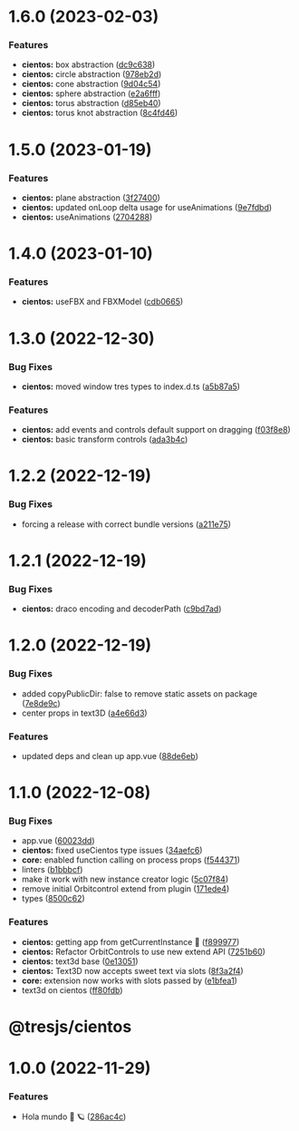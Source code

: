 # 1.6.0 (2023-02-03)

### Features

- **cientos:** box abstraction ([dc9c638](https://github.com/Tresjs/tres/commit/dc9c638804f877dcc1567b38285ce0d8b4c4a087))
- **cientos:** circle abstraction ([978eb2d](https://github.com/Tresjs/tres/commit/978eb2da600b0f2055a12a460fd2f5406ceaa028))
- **cientos:** cone abstraction ([9d04c54](https://github.com/Tresjs/tres/commit/9d04c5456e498542b0373499bbc496bfb9f56c54))
- **cientos:** sphere abstraction ([e2a6fff](https://github.com/Tresjs/tres/commit/e2a6fff86407a397a0c73c7d0a03c63762bfd833))
- **cientos:** torus abstraction ([d85eb40](https://github.com/Tresjs/tres/commit/d85eb4091e2ae9c7f9a14406bab8191ea2824375))
- **cientos:** torus knot abstraction ([8c4fd46](https://github.com/Tresjs/tres/commit/8c4fd4692d06eccced94c35d39fa7280f6fba3c9))

# 1.5.0 (2023-01-19)

### Features

- **cientos:** plane abstraction ([3f27400](https://github.com/Tresjs/tres/commit/3f274007d3177bb35bcd74a705ab7c74ca3ce1cf))
- **cientos:** updated onLoop delta usage for useAnimations ([9e7fdbd](https://github.com/Tresjs/tres/commit/9e7fdbd9d1184b8405fdc252c2ba19e53b1bf91b))
- **cientos:** useAnimations ([2704288](https://github.com/Tresjs/tres/commit/2704288fd8d814ef9091001f3630fbdb97f13884))

# 1.4.0 (2023-01-10)

### Features

- **cientos:** useFBX and FBXModel ([cdb0665](https://github.com/Tresjs/tres/commit/cdb0665eecbad4b09dfbb60f3c33666bc422af86))

# 1.3.0 (2022-12-30)

### Bug Fixes

- **cientos:** moved window tres types to index.d.ts ([a5b87a5](https://github.com/Tresjs/tres/commit/a5b87a5e15fe704d5472c6840637b4a3966cc497))

### Features

- **cientos:** add events and controls default support on dragging ([f03f8e8](https://github.com/Tresjs/tres/commit/f03f8e8159ff1c610ee5a8fda94edd1d208e3285))
- **cientos:** basic transform controls ([ada3b4c](https://github.com/Tresjs/tres/commit/ada3b4cea6cdb1a37fe6b6dc513cb587ed5c5cd8))

# 1.2.2 (2022-12-19)

### Bug Fixes

- forcing a release with correct bundle versions ([a211e75](https://github.com/Tresjs/tres/commit/a211e758e16bab34d9afaad8496585e1c5b7de3e))

# 1.2.1 (2022-12-19)

### Bug Fixes

- **cientos:** draco encoding and decoderPath ([c9bd7ad](https://github.com/Tresjs/tres/commit/c9bd7ad6ef3ba86855c887886a9032fe0a324dd2))

# 1.2.0 (2022-12-19)

### Bug Fixes

- added copyPublicDir: false to remove static assets on package ([7e8de9c](https://github.com/Tresjs/tres/commit/7e8de9c4b4e63107b79a81a8686ad97256a29017))
- center props in text3D ([a4e66d3](https://github.com/Tresjs/tres/commit/a4e66d30a015a62ad346e1186f30ea239f7a7bdd))

### Features

- updated deps and clean up app.vue ([88de6eb](https://github.com/Tresjs/tres/commit/88de6eb756967e7f9981bece6bb7105dd9d893d5))

# 1.1.0 (2022-12-08)

### Bug Fixes

- app.vue ([60023dd](https://github.com/Tresjs/tres/commit/60023dd5ad3fbbc5c139648fcf7b72a08149d340))
- **cientos:** fixed useCientos type issues ([34aefc6](https://github.com/Tresjs/tres/commit/34aefc6f3f2d51a4cc4e646160fa11b4936782e9))
- **core:** enabled function calling on process props ([f544371](https://github.com/Tresjs/tres/commit/f5443713cd34ad284bb01d4bb4ea1d23bb3e43d2))
- linters ([b1bbbcf](https://github.com/Tresjs/tres/commit/b1bbbcfce9e4511ed1ce3137f6f3ba082f7d29b0))
- make it work with new instance creator logic ([5c07f84](https://github.com/Tresjs/tres/commit/5c07f84e34b44a4d625b9c4e98acfe4274453a6d))
- remove initial Orbitcontrol extend from plugin ([171ede4](https://github.com/Tresjs/tres/commit/171ede4ff61bbc6b9edd5f0e83859e956ab0e30b))
- types ([8500c62](https://github.com/Tresjs/tres/commit/8500c6238927d6f6dbce71da2a4f5e1432a1c953))

### Features

- **cientos:** getting app from getCurrentInstance 🤩 ([f899977](https://github.com/Tresjs/tres/commit/f899977f25ec51a607946b726578811b87db85b3))
- **cientos:** Refactor OrbitControls to use new extend API ([7251b60](https://github.com/Tresjs/tres/commit/7251b6085c629d1fdbe4272cc264d21790ad8241))
- **cientos:** text3d base ([0e13051](https://github.com/Tresjs/tres/commit/0e130514b0975d6eadd41a8a999998128b92a189))
- **cientos:** Text3D now accepts sweet text via slots ([8f3a2f4](https://github.com/Tresjs/tres/commit/8f3a2f4787c3e2dff8d71e0588c60794abdd75a7))
- **core:** extension now works with slots passed by ([e1bfea1](https://github.com/Tresjs/tres/commit/e1bfea1a0901eb61a88b23fb0423f207877045f1))
- text3d on cientos ([ff80fdb](https://github.com/Tresjs/tres/commit/ff80fdb6cb0655d87ae9b24cc8904b96792baa00))

# @tresjs/cientos

# 1.0.0 (2022-11-29)

### Features

- Hola mundo 🍩 🪐 ([286ac4c](https://github.com/Tresjs/tres/commit/286ac4ccead649f34636f27167daa035821256c9))
